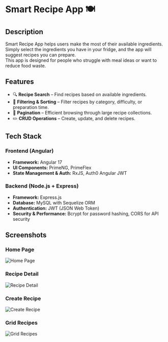 # Smart Recipe App 🍽️

## Description  
Smart Recipe App helps users make the most of their available ingredients.  
Simply select the ingredients you have in your fridge, and the app will suggest recipes you can prepare.  
This app is designed for people who struggle with meal ideas or want to reduce food waste.  

## Features  
- 🔍 **Recipe Search** – Find recipes based on available ingredients.  
- 📌 **Filtering & Sorting** – Filter recipes by category, difficulty, or preparation time.  
- 📄 **Pagination** – Efficient browsing through large recipe collections.  
- ✏️ **CRUD Operations** – Create, update, and delete recipes.  

## Tech Stack  

### Frontend (Angular)  
- **Framework:** Angular 17  
- **UI Components:** PrimeNG, PrimeFlex  
- **State Management & Auth:** RxJS, Auth0 Angular JWT  

### Backend (Node.js + Express)  
- **Framework:** Express.js  
- **Database:** MySQL with Sequelize ORM  
- **Authentication:** JWT (JSON Web Token)  
- **Security & Performance:** Bcrypt for password hashing, CORS for API security  

## Screenshots
### Home Page  
![Home Page]([images/home.png](https://github.com/user-attachments/assets/073975d4-f54b-4b16-96da-b55a591909f4))  

### Recipe Detail  
![Recipe Detail](https://github.com/user-attachments/assets/55ecd61d-7929-4921-a3a6-be36fee5193b)

### Create Recipe
![Create Recipe](https://github.com/user-attachments/assets/1163544d-a39d-4378-b24d-4d986c455f3a)

### Grid Recipes
![Grid Recipes](https://github.com/user-attachments/assets/94b0fb04-0a6b-4e88-b0cc-ada9e6e58440)
